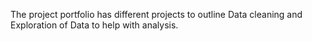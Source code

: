 The project portfolio has different projects to outline Data cleaning and Exploration of Data to help with analysis.
